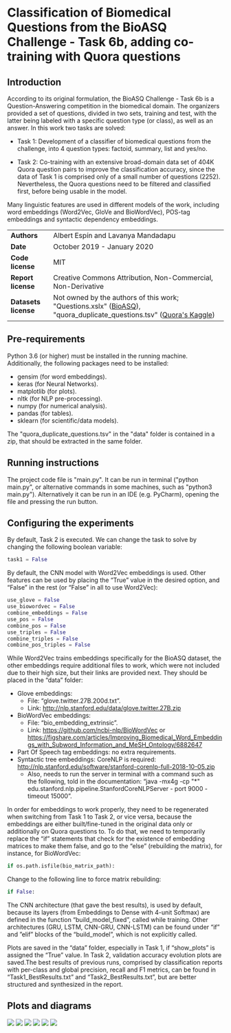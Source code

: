 # Classification of Biomedical Questions from the BioASQ Challenge - Task 6b, adding co-training with Quora questions

## Introduction

According to its original formulation, the BioASQ Challenge - Task 6b is a Question-Answering competition in the biomedical domain. The organizers provided a set of questions, divided in two sets, training and test, with the latter being labeled with a specific question type (or class), as well as an answer. In this work two tasks are solved:

- Task 1: Development of a classifier of biomedical questions from the challenge, into 4 question types: factoid, summary, list and yes/no.

- Task 2: Co-training with an extensive broad-domain data set of 404K Quora question pairs to improve the classification accuracy, since the data of Task 1 is comprised only of a small number of questions (2252). Nevertheless, the Quora questions need to be filtered and classified first, before being usable in the model.

Many linguistic features are used in different models of the work, including word embeddings (Word2Vec, GloVe and BioWordVec), POS-tag embeddings and syntactic dependency embeddings.

| | |
|-|-|
| **Authors** | Albert Espín and Lavanya Mandadapu |
| **Date**  | October 2019 - January 2020  |
| **Code license**  | MIT |
| **Report license**  | Creative Commons Attribution, Non-Commercial, Non-Derivative |
| **Datasets license**  | Not owned by the authors of this work; "Questions.xslx" ([BioASQ](bioasq.org/participate/challenges_year_6)), "quora_duplicate_questions.tsv" ([Quora's Kaggle](https://www.kaggle.com/c/quora-question-pairs/data)) |


## Pre-requirements

Python 3.6 (or higher) must be installed in the running machine. Additionally, the following packages need to be installed:
- gensim (for word embeddings).
- keras (for Neural Networks).
- matplotlib (for plots).
- nltk (for NLP pre-processing).
- numpy (for numerical analysis).
- pandas (for tables).
- sklearn (for scientific/data models).

The "quora_duplicate_questions.tsv" in the "data" folder is contained in a zip, that should be extracted in the same folder. 


## Running instructions

The project code file is "main.py". It can be run in terminal ("python main.py", or alternative commands in some machines, such as "python3 main.py"). Alternatively it can be run in an IDE (e.g. PyCharm), opening the file and pressing the run button.


## Configuring the experiments
By default, Task 2 is executed. We can change the task to solve by changing the following boolean variable:

```python
task1 = False
```

By default, the CNN model with Word2Vec embeddings is used. Other features can be used by placing the “True” value in the desired option, and “False” in the rest (or “False” in all to use Word2Vec):

```python
use_glove = False
use_biowordvec = False
combine_embeddings = False
use_pos = False
combine_pos = False
use_triples = False
combine_triples = False
combine_pos_triples = False
```

While Word2Vec trains embeddings specifically for the BioASQ dataset, the other embeddings require additional files to work, which were not included due to their high size, but their links are provided next. They should be placed in the “data” folder:
- Glove embeddings:
  - File: “glove.twitter.27B.200d.txt”.
  - Link: http://nlp.stanford.edu/data/glove.twitter.27B.zip
- BioWordVec embeddings:
  - File: “bio_embedding_extrinsic”.
  - Link: https://github.com/ncbi-nlp/BioWordVec or https://figshare.com/articles/Improving_Biomedical_Word_Embeddings_with_Subword_Information_and_MeSH_Ontology/6882647
- Part Of Speech tag embeddings: no extra requirements.
- Syntactic tree embeddings: CoreNLP is required: http://nlp.stanford.edu/software/stanford-corenlp-full-2018-10-05.zip
  - Also, needs to run the server in terminal with a command such as the following, told in the
documentation: “java -mx4g -cp "*" edu.stanford.nlp.pipeline.StanfordCoreNLPServer -
port 9000 -timeout 15000”.

In order for embeddings to work properly, they need to be regenerated when switching from Task 1 to Task 2, or vice versa, because the embeddings are either built/fine-tuned in the original data only or additionally on Quora questions to. To do that, we need to temporarily replace the “if” statements that check for the existence of embedding matrices to make them false, and go to the “else” (rebuilding the matrix), for instance, for BioWordVec:

```python
if os.path.isfile(bio_matrix_path):
```

Change to the following line to force matrix rebuilding:

```python
if False:
```

The CNN architecture (that gave the best results), is used by default, because its layers (from Embeddings to Dense with 4-unit Softmax) are defined in the function “build_model_fixed”, called while training. Other architectures (GRU, LSTM, CNN-GRU, CNN-LSTM) can be found under “if” and ”elif” blocks of the “build_model”, which is not explicitly called.

Plots are saved in the “data” folder, especially in Task 1, if “show_plots” is assigned the “True” value. In Task 2, validation accuracy evolution plots are saved.The best results of previous runs, comprised by classification reports with per-class and global precision, recall and F1 metrics, can be found in “Task1_BestResults.txt” and “Task2_BestResults.txt”, but are better structured and synthesized in the report.


## Plots and diagrams

![](images/dist1.png)
![](images/dist2.png)
![](images/dist3.png)
![](images/features.png)
![](images/cotrain.png)
![](images/cotrain_plot.png)

